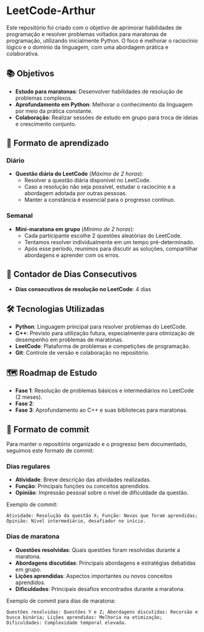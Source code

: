 # LeetCode-Arthur

Este repositório foi criado com o objetivo de aprimorar habilidades de programação e resolver problemas voltados para maratonas de programação, utilizando inicialmente Python. O foco é melhorar o raciocínio lógico e o domínio da linguagem, com uma abordagem prática e colaborativa.

## 📚 Objetivos
- **Estudo para maratonas**: Desenvolver habilidades de resolução de problemas complexos.
- **Aprofundamento em Python**: Melhorar o conhecimento da linguagem por meio da prática constante.
- **Colaboração**: Realizar sessões de estudo em grupo para troca de ideias e crescimento conjunto.

## 🚀 Formato de aprendizado

### Diário
- **Questão diária do LeetCode** (*Máximo de 2 horas*):
  - Resolver a questão diária disponível no LeetCode.
  - Caso a resolução não seja possível, estudar o raciocínio e a abordagem adotada por outras pessoas.
  - Manter a constância é essencial para o progresso contínuo.

### Semanal
- **Mini-maratona em grupo** (*Mínimo de 2 horas*):
  - Cada participante escolhe 2 questões aleatórias do LeetCode.
  - Tentamos resolver individualmente em um tempo pré-determinado.
  - Após esse período, reunimos para discutir as soluções, compartilhar abordagens e aprender com os erros.

## 📅 Contador de Dias Consecutivos
- **Dias consecutivos de resolução no LeetCode**: 4 dias

## 🛠️ Tecnologias Utilizadas
- **Python**: Linguagem principal para resolver problemas do LeetCode.
- **C++**: Previsto para utilização futura, especialmente para otimização de desempenho em problemas de maratonas.
- **LeetCode**: Plataforma de problemas e competições de programação.
- **Git**: Controle de versão e colaboração no repositório.

## 🗺️ Roadmap de Estudo
- **Fase 1**: Resolução de problemas básicos e intermediários no LeetCode (2 meses).
- **Fase 2**: 
- **Fase 3**: Aprofundamento ao C++ e suas bibliotecas para maratonas.

## 📝 Formato de commit
Para manter o repositório organizado e o progresso bem documentado, seguimos este formato de commit:

### Dias regulares

- **Atividade**: Breve descrição das atividades realizadas.
- **Função**: Principais funções ou conceitos aprendidos.
- **Opinião**: Impressão pessoal sobre o nível de dificuldade da questão.

Exemplo de commit:

```
Atividade: Resolução da questão X; Função: Novas que foram aprendidas; Opinião: Nível intermediário, desafiador no início.
```

### Dias de maratona

- **Questões resolvidas**: Quais questões foram resolvidas durante a maratona.
- **Abordagens discutidas**: Principais abordagens e estratégias debatidas em grupo.
- **Lições aprendidas**: Aspectos importantes ou novos conceitos aprendidos.
- **Dificuldades**: Principais desafios encontrados durante a maratona.

Exemplo de commit para dias de maratona:

```
Questões resolvidas: Questões Y e Z; Abordagens discutidas: Recursão e busca binária; Lições aprendidas: Melhoria na otimização; Dificuldades: Complexidade temporal elevada.
```
